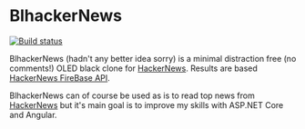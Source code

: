 # BlhackerNews

[![Build status](https://ci.appveyor.com/api/projects/status/ap55ig5g0o27pcn7?svg=true)](https://ci.appveyor.com/project/Roxtar10/blhackernews)

BlhackerNews (hadn't any better idea sorry) is a minimal distraction free (no comments!) OLED black clone for [HackerNews](news.ycombinator.com/news). Results are based [HackerNews FireBase API](https://github.com/HackerNews/API).

BlhackerNews can of course be used as is to read top news from [HackerNews](news.ycombinator.com/news) but it's main goal is to improve my skills with ASP.NET Core and Angular.